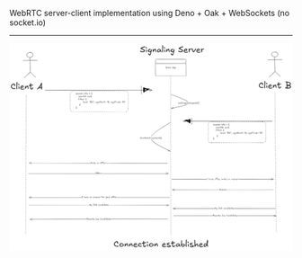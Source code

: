 WebRTC server-client implementation using Deno + Oak + WebSockets
(no socket.io)

---

<img src="./scheme.png" />
